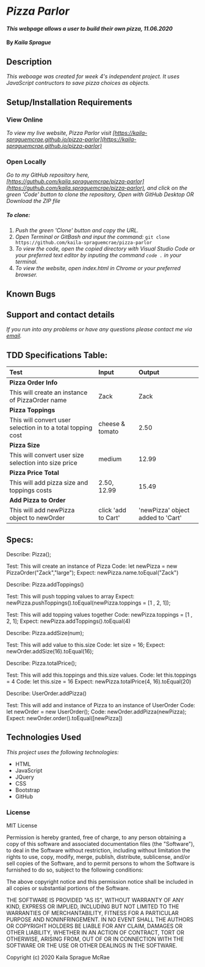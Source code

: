 # _Pizza Parlor_

#### _This webpage allows a user to build their own pizza, 11.06.2020_

#### By _**Kaila Sprague**_

## Description

_This weboage was created for week 4's independent project. It uses JavaScript contructors to save pizza choices as objects._

## Setup/Installation Requirements

### View Online

_To view my live website, Pizza Parlor visit [https://kaila-spraguemcrae.github.io/pizza-parlor](https://kaila-spraguemcrae.github.io/pizza-parlor)_

### Open Locally

_Go to my GitHub repository here, [https://guthub.com/kaila.spraguemcrae/pizza-parlor](https://guthub.com/kaila.spraguemcrae/pizza-parlor), and click on the green 'Code' button to clone the repository, Open with GitHub Desktop OR Download the ZIP file_

##### To clone:
1. _Push the green 'Clone' button and copy the URL._
2. _Open Terminal or GitBash and input the command:_ `git clone https://github.com/kaila-spraguemcrae/pizza-parlor`
3. _To view the code, open the copied directory with Visual Studio Code or your preferred text editor by inputing the command `code .` in your terminal._
4. _To view the website, open index.html in Chrome or your preferred browser._

## Known Bugs

## Support and contact details

_If you run into any problems or have any questions please contact me via [email](mailto:kaila.sprague@icloud.com)._

## TDD Specifications Table:

| Test | Input | Output |
| :------------- | :------------- | :------------- |
| **Pizza Order Info** |||
| This will create an instance of PizzaOrder name | Zack | Zack |
| **Pizza Toppings** |||
| This will convert user selection in to a total topping cost | cheese & tomato | 2.50 | 
| **Pizza Size**|||
| This will convert user size selection into size price | medium | 12.99 |
| **Pizza Price Total**|||
| This will add pizza size and toppings costs | 2.50, 12.99 | 15.49 |
| **Add Pizza to Order**|||
| This will add newPizza object to newOrder| click 'add to Cart' | 'newPizza' object added to 'Cart' |


## Specs:

Describe: Pizza();

Test: This will create an instance of Pizza
Code: let newPizza = new PizzaOrder("Zack","large");
Expect: newPizza.name.toEqual("Zack")


Describe: Pizza.addToppings()

Test: This will push topping values to array
Expect: newPizza.pushToppings().toEqual(newPizza.toppings = [1 , 2, 1]);

Test: This will add topping values together
Code: newPizza.toppings = [1 , 2, 1];
Expect: newPizza.addToppings().toEqual(4)

Describe: Pizza.addSize(num);

Test: This will add value to this.size
Code: let size = 16;
Expect: newOrder.addSize(16).toEqual(16);


Describe: Pizza.totalPrice();

Test: This will add this.toppings and this.size values.
Code: let this.toppings = 4
Code: let this.size = 16
Expect: newPizza.totalPrice(4, 16).toEqual(20)


Describe: UserOrder.addPizza()

Test: This will add and instance of Pizza to an instance of  UserOrder
Code: let newOrder = new UserOrder();
Code: newOrder.addPizza(newPizza);
Expect: newOrder.order().toEqual([newPizza])


## Technologies Used

_This project uses the following technologies:_

- HTML
- JavaScript
- JQuery
- CSS
- Bootstrap
- GitHub

### License

MIT License

Permission is hereby granted, free of charge, to any person obtaining a copy
of this software and associated documentation files (the "Software"), to deal
in the Software without restriction, including without limitation the rights
to use, copy, modify, merge, publish, distribute, sublicense, and/or sell
copies of the Software, and to permit persons to whom the Software is
furnished to do so, subject to the following conditions:

The above copyright notice and this permission notice shall be included in all
copies or substantial portions of the Software.

THE SOFTWARE IS PROVIDED "AS IS", WITHOUT WARRANTY OF ANY KIND, EXPRESS OR
IMPLIED, INCLUDING BUT NOT LIMITED TO THE WARRANTIES OF MERCHANTABILITY,
FITNESS FOR A PARTICULAR PURPOSE AND NONINFRINGEMENT. IN NO EVENT SHALL THE
AUTHORS OR COPYRIGHT HOLDERS BE LIABLE FOR ANY CLAIM, DAMAGES OR OTHER
LIABILITY, WHETHER IN AN ACTION OF CONTRACT, TORT OR OTHERWISE, ARISING FROM,
OUT OF OR IN CONNECTION WITH THE SOFTWARE OR THE USE OR OTHER DEALINGS IN THE
SOFTWARE.

Copyright (c) 2020 Kaila Sprague McRae